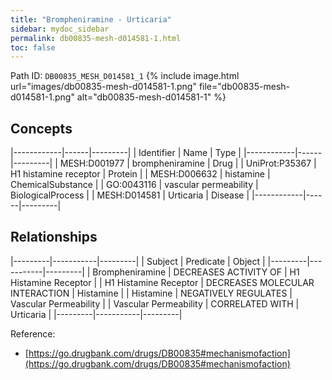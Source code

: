 ```yaml
---
title: "Brompheniramine - Urticaria"
sidebar: mydoc_sidebar
permalink: db00835-mesh-d014581-1.html
toc: false 
---
```



Path ID: `DB00835_MESH_D014581_1`
{% include image.html url="images/db00835-mesh-d014581-1.png" file="db00835-mesh-d014581-1.png" alt="db00835-mesh-d014581-1" %}

## Concepts

|------------|------|---------|
| Identifier | Name | Type    |
|------------|------|---------|
| MESH:D001977 | brompheniramine | Drug |
| UniProt:P35367 | H1 histamine receptor | Protein |
| MESH:D006632 | histamine | ChemicalSubstance |
| GO:0043116 | vascular permeability | BiologicalProcess |
| MESH:D014581 | Urticaria | Disease |
|------------|------|---------|

## Relationships

|---------|-----------|---------|
| Subject | Predicate | Object  |
|---------|-----------|---------|
| Brompheniramine | DECREASES ACTIVITY OF | H1 Histamine Receptor |
| H1 Histamine Receptor | DECREASES MOLECULAR INTERACTION | Histamine |
| Histamine | NEGATIVELY REGULATES | Vascular Permeability |
| Vascular Permeability | CORRELATED WITH | Urticaria |
|---------|-----------|---------|

Reference: 
  - [https://go.drugbank.com/drugs/DB00835#mechanismofaction](https://go.drugbank.com/drugs/DB00835#mechanismofaction)
